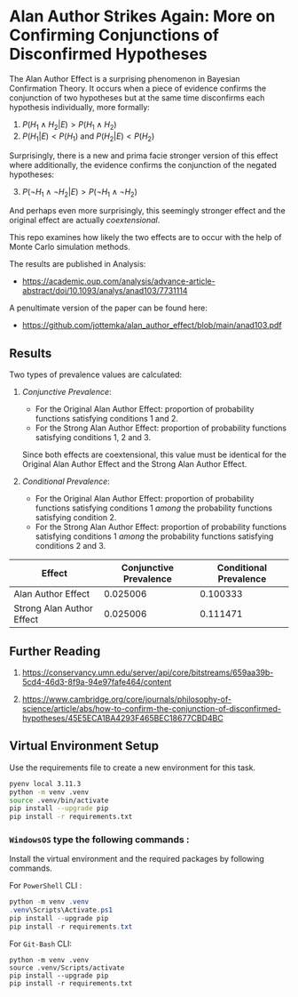 # Alan Author Strikes Again: More on Confirming Conjunctions of Disconfirmed Hypotheses

The Alan Author Effect is a surprising phenomenon in Bayesian Confirmation Theory. It occurs when a piece of evidence confirms the conjunction of two hypotheses but at the same time disconfirms each hypothesis individually, more formally:

1. $P(H_1\land H_2|E)>P(H_1\land H_2)$
1. $P(H_1|E)<P(H_1)$ and $P(H_2|E)<P(H_2)$

Surprisingly, there is a new and prima facie stronger
version of this effect where additionally, the evidence confirms the conjunction of the negated hypotheses:

3. $P(\neg H_1\land \neg H_2|E)>P(\neg H_1\land \neg H_2)$

And perhaps even more surprisingly, this seemingly stronger effect and the original effect are actually *coextensional*.

This repo examines how likely the two effects are to occur with the help of Monte Carlo simulation methods.

The results are published in Analysis:
 - https://academic.oup.com/analysis/advance-article-abstract/doi/10.1093/analys/anad103/7731114

A penultimate version of the paper can be found here:

- https://github.com/jottemka/alan_author_effect/blob/main/anad103.pdf

## Results

Two types of prevalence values are calculated:

1. *Conjunctive Prevalence*:
    - For the Original Alan Author Effect: proportion of probability functions satisfying conditions 1 and 2.
    - For the Strong Alan Author Effect: proportion of probability functions satisfying conditions 1, 2 and 3.

    Since both effects are coextensional, this value must be identical for the Original Alan Author Effect and the Strong Alan Author Effect. 

1. *Conditional Prevalence*:
    - For the Original Alan Author Effect: proportion of probability functions satisfying conditions 1 *among* the probability functions satisfying condition 2.
    - For the Strong Alan Author Effect: proportion of probability functions satisfying conditions 1 *among* the probability functions satisfying conditions 2 and 3.


<style type="text/css">
</style>
<table id="T_386cd">
  <thead>
    <tr>
      <th id="T_386cd_level0_col0" class="col_heading level0 col0" >Effect</th>
      <th id="T_386cd_level0_col1" class="col_heading level0 col1" >Conjunctive Prevalence</th>
      <th id="T_386cd_level0_col2" class="col_heading level0 col2" >Conditional Prevalence</th>
    </tr>
  </thead>
  <tbody>
    <tr>
      <td id="T_386cd_row0_col0" class="data row0 col0" >Alan Author Effect</td>
      <td id="T_386cd_row0_col1" class="data row0 col1" >0.025006</td>
      <td id="T_386cd_row0_col2" class="data row0 col2" >0.100333</td>
    </tr>
    <tr>
      <td id="T_386cd_row1_col0" class="data row1 col0" >Strong Alan Author Effect</td>
      <td id="T_386cd_row1_col1" class="data row1 col1" >0.025006</td>
      <td id="T_386cd_row1_col2" class="data row1 col2" >0.111471</td>
    </tr>
  </tbody>
</table>



## Further Reading

1. https://conservancy.umn.edu/server/api/core/bitstreams/659aa39b-5cd4-46d3-8f9a-94e97fafe464/content

1. https://www.cambridge.org/core/journals/philosophy-of-science/article/abs/how-to-confirm-the-conjunction-of-disconfirmed-hypotheses/45E5ECA1BA4293F465BEC18677CBD4BC

## Virtual Environment Setup

Use the requirements file to create a new environment for this task. 

```Bash
pyenv local 3.11.3
python -m venv .venv
source .venv/bin/activate
pip install --upgrade pip
pip install -r requirements.txt
```

### **`WindowsOS`** type the following commands :

Install the virtual environment and the required packages by following commands.

For `PowerShell` CLI :

```PowerShell
python -m venv .venv
.venv\Scripts\Activate.ps1
pip install --upgrade pip
pip install -r requirements.txt
```

For `Git-Bash` CLI:

```
python -m venv .venv
source .venv/Scripts/activate
pip install --upgrade pip
pip install -r requirements.txt
```
